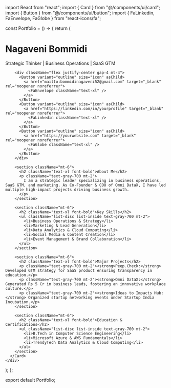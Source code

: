 import React from "react";
import { Card } from "@/components/ui/card";
import { Button } from "@/components/ui/button";
import { FaLinkedin, FaEnvelope, FaGlobe } from "react-icons/fa";

const Portfolio = () => {
  return (
    <div className="min-h-screen bg-gray-100 p-6 flex flex-col items-center">
      <Card className="max-w-4xl w-full bg-white p-6 rounded-2xl shadow-lg">
        <h1 className="text-3xl font-bold text-center">Nagaveni Bommidi</h1>
        <p className="text-center text-gray-600">Strategic Thinker | Business Operations | SaaS GTM</p>
        
        <div className="flex justify-center gap-4 mt-4">
          <Button variant="outline" size="icon" asChild>
            <a href="mailto:bommidinagaveni52@gmail.com" target="_blank" rel="noopener noreferrer">
              <FaEnvelope className="text-xl" />
            </a>
          </Button>
          <Button variant="outline" size="icon" asChild>
            <a href="https://linkedin.com/in/yourprofile" target="_blank" rel="noopener noreferrer">
              <FaLinkedin className="text-xl" />
            </a>
          </Button>
          <Button variant="outline" size="icon" asChild>
            <a href="https://yourwebsite.com" target="_blank" rel="noopener noreferrer">
              <FaGlobe className="text-xl" />
            </a>
          </Button>
        </div>

        <section className="mt-6">
          <h2 className="text-xl font-bold">About Me</h2>
          <p className="text-gray-700 mt-2">
            I am a strategic leader specializing in business operations, SaaS GTM, and marketing. As Co-Founder & COO of Omni DataX, I have led multiple high-impact projects driving business growth.
          </p>
        </section>

        <section className="mt-6">
          <h2 className="text-xl font-bold">Key Skills</h2>
          <ul className="list-disc list-inside text-gray-700 mt-2">
            <li>Business Operations & Strategy</li>
            <li>Marketing & Lead Generation</li>
            <li>Data Analytics & Cloud Computing</li>
            <li>Social Media & Content Creation</li>
            <li>Event Management & Brand Collaboration</li>
          </ul>
        </section>

        <section className="mt-6">
          <h2 className="text-xl font-bold">Major Projects</h2>
          <p className="text-gray-700 mt-2"><strong>Peep.Check:</strong> Developed GTM strategy for SaaS product ensuring transparency in education.</p>
          <p className="text-gray-700 mt-2"><strong>Omni DataX:</strong> Generated Rs 5 Cr in business leads, fostering an innovative workplace culture.</p>
          <p className="text-gray-700 mt-2"><strong>Ideas to Impacts Hub:</strong> Organized startup networking events under Startup India Incubation.</p>
        </section>

        <section className="mt-6">
          <h2 className="text-xl font-bold">Education & Certifications</h2>
          <ul className="list-disc list-inside text-gray-700 mt-2">
            <li>B.Tech in Computer Science Engineering</li>
            <li>Microsoft Azure & AWS Fundamentals</li>
            <li>TrendyTech Data Analytics & Cloud Computing</li>
          </ul>
        </section>
      </Card>
    </div>
  );
};

export default Portfolio;
